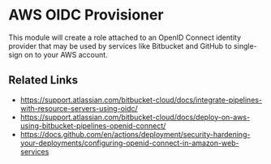 # AWS OIDC Provisioner

This module will create a role attached to an OpenID Connect identity provider
that may be used by services like Bitbucket and GitHub to single-sign on to your
AWS account.

## Related Links
 - https://support.atlassian.com/bitbucket-cloud/docs/integrate-pipelines-with-resource-servers-using-oidc/
 - https://support.atlassian.com/bitbucket-cloud/docs/deploy-on-aws-using-bitbucket-pipelines-openid-connect/
 - https://docs.github.com/en/actions/deployment/security-hardening-your-deployments/configuring-openid-connect-in-amazon-web-services
